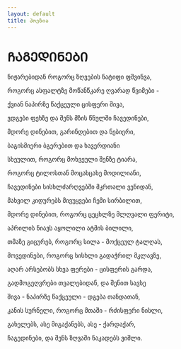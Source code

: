 ```yaml
---
layout: default
title: პოეზია
---
```


ᲩᲐᲒᲔᲓᲘᲜᲔᲑᲘ 
===
ნიჟარებიდან როგორც ზღვების ნატიფი ფშვინვა,

როგორც ასფალტზე მოწანწკარე ღვარად წვიმები -

ქვიან ნაპირზე წაქცეული ცისფერი შივა,

ვდგები ფეხზე და შენს მზის წნულში ჩავედინები,

მდორე დინებით, გარინდებით და ნებიერი,

ბაგისმიერი ბგერებით და ხავერდიანი

სხეულით, როგორც მოხვეული შენზე ტიარა,

როგორც ტილოსთან მოცახცახე მოდილიანი,

ჩავედინები სისხლძარღვებში მკრთალი ვენიდან,

მახვილ კიდურებს მივუყვები ჩემი სირბილით,

მდორე დინებით, როგორც ცეცხლზე მლღვალი ფერიტი,

აპრილის ნიავს აყოლილი ატმის ბილილი,

თმაზე გიცურებ, როგორც სილა - მოქცეულ ტალღას,

მოვედინები, როგორც სისხლი გადაჭრილ მკლავზე,


აღარ არსებობს სხვა ფერები - ცისფერის გარდა,

გადმოგეღვრები თვალებიდან, და შენით სავსე

შივა - ნაპირზე წაქცეული - დგება თანდათან,

კანის სურნელი, როგორც მთაში - რძისფერი ნისლი,

გახელებს, ასე მიგაქანებს, ასე - ქარდაქარ,

ჩაგედინები, და შენს ზღვაში ნაკადებს ვიშლი.
